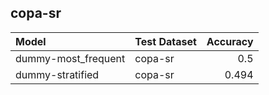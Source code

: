 ## copa-sr

| Model               | Test Dataset   |   Accuracy |
|:--------------------|:---------------|-----------:|
| dummy-most_frequent | copa-sr        |      0.5   |
| dummy-stratified    | copa-sr        |      0.494 |